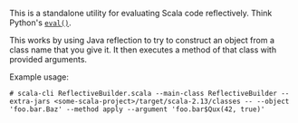 This is a standalone utility for evaluating Scala code reflectively.  Think Python's [`eval()`](https://www.programiz.com/python-programming/methods/built-in/eval).

This works by using Java reflection to try to construct an object from a class
name that you give it.  It then executes a method of that class with provided
arguments.

Example usage:

```
# scala-cli ReflectiveBuilder.scala --main-class ReflectiveBuilder --extra-jars <some-scala-project>/target/scala-2.13/classes -- --object 'foo.bar.Baz' --method apply --argument 'foo.bar$Qux(42, true)'
```
